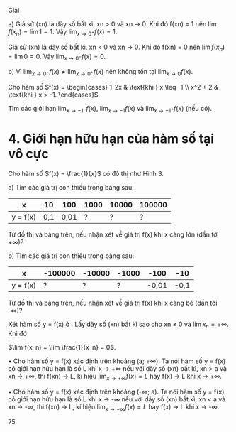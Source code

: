 Giải

a) Giả sử (xn) là dãy số bất kì, xn > 0 và xn → 0. Khi đó f(xn) = 1 nên $\lim f(x_n) = \lim 1 = 1$.
Vậy $\lim_{x \to 0^+} f(x) = 1$.

Giả sử (xn) là dãy số bất kì, xn < 0 và xn → 0. Khi đó f(xn) = 0 nên $\lim f(x_n) = \lim 0 = 0$.
Vậy $\lim_{x \to 0^-} f(x) = 0$.

b) Vì $\lim_{x \to 0^-} f(x) \neq \lim_{x \to 0^+} f(x)$ nên không tồn tại $\lim_{x \to 0} f(x)$.

Cho hàm số $f(x) = \begin{cases} 1-2x & \text{khi } x \leq -1 \\ x^2 + 2 & \text{khi } x > -1. \end{cases}$

Tìm các giới hạn $\lim_{x \to -1^-} f(x)$, $\lim_{x \to -1} f(x)$ và $\lim_{x \to -1^+} f(x)$ (nếu có).

# 4. Giới hạn hữu hạn của hàm số tại vô cực

Cho hàm số $f(x) = \frac{1}{x}$ có đồ thị như Hình 3.

a) Tìm các giá trị còn thiếu trong bảng sau:

| x | 10 | 100 | 1000 | 10000 | 100000 |
|---|----|----|------|-------|--------|
| y = f(x) | 0,1 | 0,01 | ? | ? | ? |

Từ đồ thị và bảng trên, nếu nhận xét về giá trị f(x) khi x càng lớn (dần tới +∞)?

b) Tìm các giá trị còn thiếu trong bảng sau:

| x | -100000 | -10000 | -1000 | -100 | -10 |
|---|---------|--------|-------|------|-----|
| y = f(x) | ? | ? | ? | -0,01 | -0,1 |

Từ đồ thị và bảng trên, nếu nhận xét về giá trị f(x) khi x càng bé (dần tới -∞)?

Xét hàm số y = f(x) ở . Lấy dãy số (xn) bất kì sao cho xn ≠ 0 và $\lim x_n = +\infty$. Khi đó

$\lim f(x_n) = \lim \frac{1}{x_n} = 0$.

• Cho hàm số y = f(x) xác định trên khoảng (a; +∞).
Ta nói hàm số y = f(x) có giới hạn hữu hạn là số L khi x → +∞ nếu với dãy số (xn) bất kì,
xn > a và xn → +∞, thì f(xn) → L, kí hiệu $\lim_{x \to +\infty} f(x) = L$ hay f(x) → L khi x → +∞.

• Cho hàm số y = f(x) xác định trên khoảng (-∞; a).
Ta nói hàm số y = f(x) có giới hạn hữu hạn là số L khi x → -∞ nếu với dãy số (xn) bất kì,
xn < a và xn → -∞, thì f(xn) → L, kí hiệu $\lim_{x \to -\infty} f(x) = L$ hay f(x) → L khi x → -∞.

75